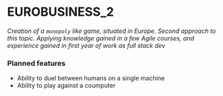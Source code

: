 # EUROBUSINESS_2

*Creation of a `monopoly` like game, situated in Europe. Second approach to this topic. Applying knowledge gained in a few Agile courses, and experience gained in first year of work as full stack dev*

### Planned features ###
* Ability to duel between humans on a single machine
* Ability to play against a coumputer
